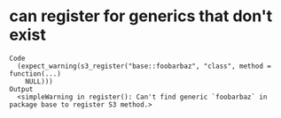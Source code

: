 # can register for generics that don't exist

    Code
      (expect_warning(s3_register("base::foobarbaz", "class", method = function(...)
        NULL)))
    Output
      <simpleWarning in register(): Can't find generic `foobarbaz` in package base to register S3 method.>


